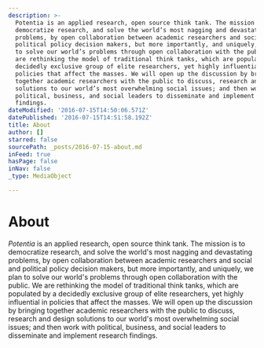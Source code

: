 ```yaml
---
description: >-
  Potentia is an applied research, open source think tank. The mission is to
  democratize research, and solve the world’s most nagging and devastating
  problems, by open collaboration between academic researchers and social and
  political policy decision makers, but more importantly, and uniquely, we plan
  to solve our world’s problems through open collaboration with the public. We
  are rethinking the model of traditional think tanks, which are populated by a
  decidedly exclusive group of elite researchers, yet highly influential in
  policies that affect the masses. We will open up the discussion by bringing
  together academic researchers with the public to discuss, research and design
  solutions to our world’s most overwhelming social issues; and then work with
  political, business, and social leaders to disseminate and implement research
  findings.
dateModified: '2016-07-15T14:50:06.571Z'
datePublished: '2016-07-15T14:51:58.192Z'
title: About
author: []
starred: false
sourcePath: _posts/2016-07-15-about.md
inFeed: true
hasPage: false
inNav: false
_type: MediaObject

---
```

# About

_Potentia_ is an applied research, open source think tank. The mission is to democratize research, and solve the world's most nagging and devastating problems, by open collaboration between academic researchers and social and political policy decision makers, but more importantly, and uniquely, we plan to solve our world's problems through open collaboration with the public. We are rethinking the model of traditional think tanks, which are populated by a decidedly exclusive group of elite researchers, yet highly influential in policies that affect the masses. We will open up the discussion by bringing together academic researchers with the public to discuss, research and design solutions to our world's most overwhelming social issues; and then work with political, business, and social leaders to disseminate and implement research findings.
